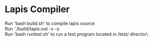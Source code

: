 # Lapis Compiler
Run 'bash build.sh' to compile lapis source\
Run './build/lapis.out -s <sourcename> -o <outputname>\
Run 'bash runtest.sh' to run a test program located in /test/ director\
